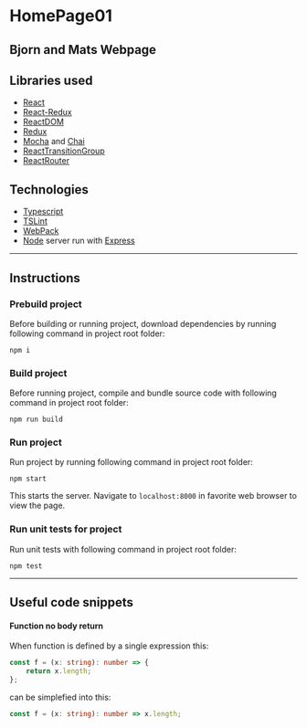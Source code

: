 # HomePage01
Bjorn and Mats Webpage
---
## Libraries used
- [React](https://www.npmjs.com/package/react)
- [React-Redux](https://www.npmjs.com/package/react-redux)
- [ReactDOM](https://www.npmjs.com/package/react-dom)
- [Redux](https://www.npmjs.com/package/redux)
- [Mocha](https://www.npmjs.com/package/mocha) and [Chai](https://www.npmjs.com/package/chai)
- [ReactTransitionGroup](https://www.npmjs.com/package/react-transition-group)
- [ReactRouter](https://www.npmjs.com/package/react-router)

## Technologies
- [Typescript](https://www.npmjs.com/package/typescript)
- [TSLint](https://www.npmjs.com/package/tslint)
- [WebPack](https://www.npmjs.com/package/webpack)
- [Node](https://docs.npmjs.com/getting-started/what-is-npm) server run with [Express](https://www.npmjs.com/package/express)

---
## Instructions
### Prebuild project
Before building or running project, download dependencies by running following command in project root folder:
```
npm i
```

### Build project
Before running project, compile and bundle source code with following command in project root folder:
```
npm run build
```

### Run project
Run project by running following command in project root folder:
```
npm start
```
This starts the server. Navigate to `localhost:8000` in favorite web browser to view the page.
### Run unit tests for project
Run unit tests with following command in project root folder:
```
npm test
```

---
## Useful code snippets
#### Function no body return
When function is defined by a single expression this:
```typescript
const f = (x: string): number => {
    return x.length;
};
```
can be simplefied into this:
```typescript
const f = (x: string): number => x.length;
```